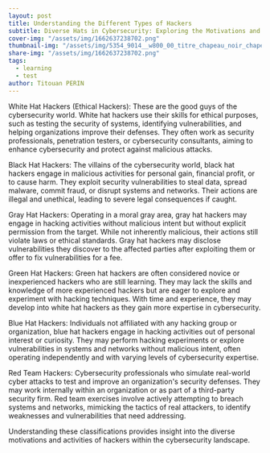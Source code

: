```yaml
---
layout: post
title: Understanding the Different Types of Hackers
subtitle: Diverse Hats in Cybersecurity: Exploring the Motivations and Actions of Hackers
cover-img: "/assets/img/1662637238702.png"
thumbnail-img: "/assets/img/5354_9014__w800_00_titre_chapeau_noir_chapeau_blanc-copie.png"
share-img: "/assets/img/1662637238702.png"
tags: 
  - learning
  - test
author: Titouan PERIN
---
```




White Hat Hackers (Ethical Hackers):
These are the good guys of the cybersecurity world. White hat hackers use their skills for ethical purposes, such as testing the security of systems, identifying vulnerabilities, and helping organizations improve their defenses. They often work as security professionals, penetration testers, or cybersecurity consultants, aiming to enhance cybersecurity and protect against malicious attacks.

Black Hat Hackers:
The villains of the cybersecurity world, black hat hackers engage in malicious activities for personal gain, financial profit, or to cause harm. They exploit security vulnerabilities to steal data, spread malware, commit fraud, or disrupt systems and networks. Their actions are illegal and unethical, leading to severe legal consequences if caught.

Gray Hat Hackers:
Operating in a moral gray area, gray hat hackers may engage in hacking activities without malicious intent but without explicit permission from the target. While not inherently malicious, their actions still violate laws or ethical standards. Gray hat hackers may disclose vulnerabilities they discover to the affected parties after exploiting them or offer to fix vulnerabilities for a fee.

Green Hat Hackers:
Green hat hackers are often considered novice or inexperienced hackers who are still learning. They may lack the skills and knowledge of more experienced hackers but are eager to explore and experiment with hacking techniques. With time and experience, they may develop into white hat hackers as they gain more expertise in cybersecurity.

Blue Hat Hackers:
Individuals not affiliated with any hacking group or organization, blue hat hackers engage in hacking activities out of personal interest or curiosity. They may perform hacking experiments or explore vulnerabilities in systems and networks without malicious intent, often operating independently and with varying levels of cybersecurity expertise.

Red Team Hackers:
Cybersecurity professionals who simulate real-world cyber attacks to test and improve an organization's security defenses. They may work internally within an organization or as part of a third-party security firm. Red team exercises involve actively attempting to breach systems and networks, mimicking the tactics of real attackers, to identify weaknesses and vulnerabilities that need addressing.

Understanding these classifications provides insight into the diverse motivations and activities of hackers within the cybersecurity landscape.
